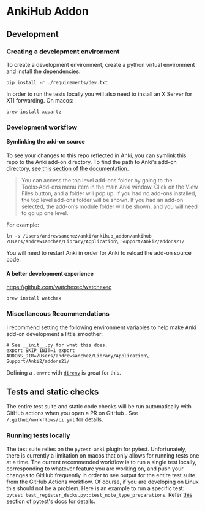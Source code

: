 # AnkiHub Addon

## Development

### Creating a development environment

To create a development environment, create a python virtual environment and
install the dependencies:

```
pip install -r ./requirements/dev.txt
```

In order to run the tests locally you will also need to install an X Server for X11 forwarding.  On macos:

```
brew install xquartz
```

### Development workflow

#### Symlinking the add-on source

To see your changes to this repo reflected in Anki, you can symlink this repo to
the Anki add-on directory. To find the path to Anki's add-on directory, [see
this section of the
documentation](https://addon-docs.ankiweb.net/addon-folders.html#add-on-folders).

> You can access the top level add-ons folder by going to the Tools>Add-ons menu
> item in the main Anki window. Click on the View Files button, and a folder
> will pop up. If you had no add-ons installed, the top level add-ons folder
> will be shown. If you had an add-on selected, the add-on’s module folder will
> be shown, and you will need to go up one level.

For example:

```
ln -s /Users/andrewsanchez/anki/ankihub_addon/ankihub
/Users/andrewsanchez/Library/Application\ Support/Anki2/addons21/
```

You will need to restart Anki in order for Anki to reload the add-on source
code.

#### A better development experience

https://github.com/watchexec/watchexec

```
brew install watchex
```


### Miscellaneous Recommendations

I recommend setting the following environment variables to help make Anki add-on
development a little smoother:

```
# See __init__.py for what this does.
export SKIP_INIT=1 export ADDONS_DIR=/Users/andrewsanchez/Library/Application\
Support/Anki2/addons21/ 
```

Defining a `.envrc` with [`direnv`](https://direnv.net/) is great for this.

## Tests and static checks

The entire test suite and static code checks will be run automatically with
GitHub actions when you open a PR on GitHub . See `/.github/workflows/ci.yml`
for details.

### Running tests locally

The test suite relies on the `pytest-anki` plugin for pytest. Unfortunately,
there is currently a limitation on macos that only allows for running tests one
at a time. The current recommended workflow is to run a single test locally,
corresponding to whatever feature you are working on, and push your changes to
GitHub frequently in order to see output for the entire test suite from the
GitHub Actions workflow. Of course, if you are developing on Linux this should
not be a problem. Here is an example to run a specific test: `pytest
test_register_decks.py::test_note_type_preparations`. Refer [this
section](https://docs.pytest.org/en/6.2.x/usage.html#specifying-tests-selecting-tests)
of pytest's docs for details.
